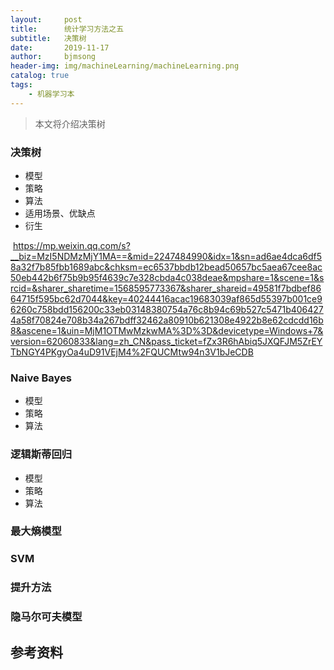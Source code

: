 ```yaml
---
layout:     post
title:      统计学习方法之五
subtitle:   决策树
date:       2019-11-17
author:     bjmsong
header-img: img/machineLearning/machineLearning.png
catalog: true
tags:
    - 机器学习本
---
```

>本文将介绍决策树



### 决策树

- 模型
- 策略
- 算法
- 适用场景、优缺点
- 衍生

​    https://mp.weixin.qq.com/s?__biz=MzI5NDMzMjY1MA==&mid=2247484990&idx=1&sn=ad6ae4dca6df58a32f7b85fbb1689abc&chksm=ec6537bbdb12bead50657bc5aea67cee8ac50eb442b6f75b9b95f4639c7e328cbda4c038deae&mpshare=1&scene=1&srcid=&sharer_sharetime=1568595773367&sharer_shareid=49581f7bdbef8664715f595bc62d7044&key=40244416acac19683039af865d55397b001ce96260c758bdd156200c33eb03148380754a76c8b94c69b527c5471b4064274a58f70824e708b34a267bdff32462a80910b621308e4922b8e62cdcdd16b8&ascene=1&uin=MjM1OTMwMzkwMA%3D%3D&devicetype=Windows+7&version=62060833&lang=zh_CN&pass_ticket=fZx3R6hAbiq5JXQFJM5ZrEYTbNGY4PKgyOa4uD91VEjM4%2FQUCMtw94n3V1bJeCDB



### Naive Bayes

- 模型
- 策略
- 算法

### 

### 逻辑斯蒂回归

- 模型
- 策略
- 算法





### 最大熵模型



### SVM



### 提升方法



### 隐马尔可夫模型





## 参考资料
